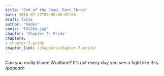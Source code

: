 ```yaml
---
title: "End of the Road, Part Three"
date: 2016-07-27T09:50:00-07:00
draft: false
author: "Rades"
comic: "fd120a.jpg"
chapter: 'Chapter 7: Pride'
chapters:
- chapter-7-pride
chapter_link: /chapters/chapter-7-pride/
---
```


Can you really blame Wrathion? It’s not every day you see a fight like this.  /popcorn

